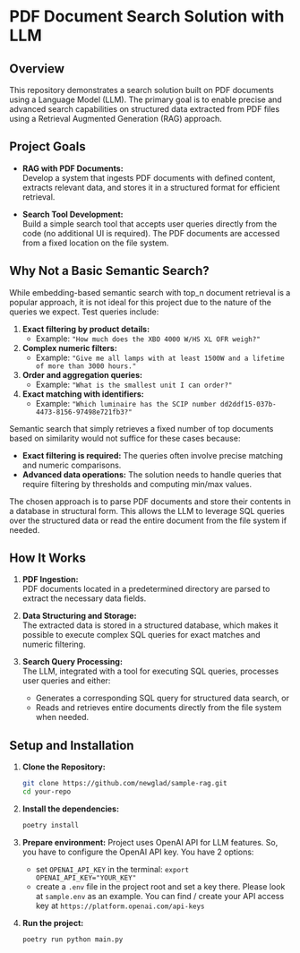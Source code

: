 # PDF Document Search Solution with LLM

## Overview

This repository demonstrates a search solution built on PDF documents using a Language Model (LLM). The primary goal is to enable precise and advanced search capabilities on structured data extracted from PDF files using a Retrieval Augmented Generation (RAG) approach.

## Project Goals

- **RAG with PDF Documents:**  
  Develop a system that ingests PDF documents with defined content, extracts relevant data, and stores it in a structured format for efficient retrieval.

- **Search Tool Development:**  
  Build a simple search tool that accepts user queries directly from the code (no additional UI is required). The PDF documents are accessed from a fixed location on the file system.

## Why Not a Basic Semantic Search?

While embedding-based semantic search with top_n document retrieval is a popular approach, it is not ideal for this project due to the nature of the queries we expect. Test queries include:

1. **Exact filtering by product details:**  
   - Example: `"How much does the XBO 4000 W/HS XL OFR weigh?"`
2. **Complex numeric filters:**  
   - Example: `"Give me all lamps with at least 1500W and a lifetime of more than 3000 hours."`
3. **Order and aggregation queries:**  
   - Example: `"What is the smallest unit I can order?"`
4. **Exact matching with identifiers:**  
   - Example: `"Which luminaire has the SCIP number dd2ddf15-037b-4473-8156-97498e721fb3?"`

Semantic search that simply retrieves a fixed number of top documents based on similarity would not suffice for these cases because:

- **Exact filtering is required:** The queries often involve precise matching and numeric comparisons.
- **Advanced data operations:** The solution needs to handle queries that require filtering by thresholds and computing min/max values.
  
The chosen approach is to parse PDF documents and store their contents in a database in structural form. This allows the LLM to leverage SQL queries over the structured data or read the entire document from the file system if needed.

## How It Works

1. **PDF Ingestion:**  
   PDF documents located in a predetermined directory are parsed to extract the necessary data fields.

2. **Data Structuring and Storage:**  
   The extracted data is stored in a structured database, which makes it possible to execute complex SQL queries for exact matches and numeric filtering.

3. **Search Query Processing:**  
   The LLM, integrated with a tool for executing SQL queries, processes user queries and either:
   - Generates a corresponding SQL query for structured data search, or
   - Reads and retrieves entire documents directly from the file system when needed.

## Setup and Installation

1. **Clone the Repository:**
   ```bash
   git clone https://github.com/newglad/sample-rag.git
   cd your-repo
   

2. **Install the dependencies:**
    ```bash
    poetry install

3. **Prepare environment:**
   Project uses OpenAI API for LLM features.
   So, you have to configure the OpenAI API key.
   You have 2 options:
      -  set `OPENAI_API_KEY` in the terminal: `export OPENAI_API_KEY="YOUR_KEY"`
      - create a `.env` file in the project root and set a key there. Please look at `sample.env` as an example.
   You can find / create your API access key at `https://platform.openai.com/api-keys`

4. **Run the project:**
    ```bash
    poetry run python main.py
